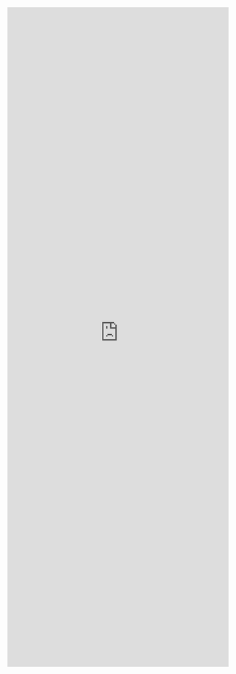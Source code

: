 <iframe 
    title='TeachingBubble Examples'
    src='https://fabricweb.z5.web.core.windows.net/pr-deploy-site/refs/pull/9333/merge/fabric-website-resources/dist/index.html#/examples/teachingbubble?docsExample=true'
    frameborder='no'
    height='1500'
    style='width: 100%;'
>